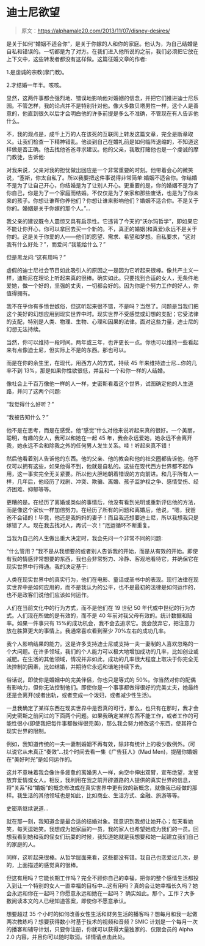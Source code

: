 # 迪士尼欲望

> 原文：<https://alphamale20.com/2013/11/07/disney-desires/>

是关于如何“婚姻不适合你”，是关于你嫁的人和你的家庭。他认为，为自己结婚是自私和错误的。一切都是为了对方。在我们进入他所说的之前，我们必须把它放在上下文中，这些转发者都没有这样做。这篇征婚文章的作者:

1.是虔诚的宗教(摩门教)。

2.才结婚一年半。咳咳。

显然，这两件事都会强烈地、错误地影响他对婚姻的信念，并把它们推进迪士尼乐园。不管怎样，我的论点并不是特别针对他。像大多数贝塔男性一样，这个人是善意的，他直到很久以后才会明白他的许多前提是多么不准确，不管现在有人告诉他什么。

不，我的观点是，成千上万的人在该死的互联网上转发这篇文章，完全是断章取义。让我们检查一下精神错乱。他谈到自己在婚礼前是如何临阵退缩的，不知道这样做是否正确。他去找他爸爸寻求建议。他的父亲，我敢打赌他也是一个虔诚的摩门教徒，告诉他:

对我来说，父亲对我的担忧做出回应是一个非常重要的时刻。他带着会心的微笑说，“塞斯，你太自私了。所以我要把这件事说得非常简单:婚姻不适合你。你结婚不是为了让自己开心，你结婚是为了让别人开心。更重要的是，你的婚姻不是为了你自己，你是为了一个家庭而结婚。不仅仅是为了亲家和那些废话，也是为了你未来的孩子。你想让谁帮你养他们？你想让谁来影响他们？婚姻不适合你。不是关于你的。婚姻是关于你嫁的那个人。”...

我父亲的建议既令人震惊又具有启示性。它违背了今天的“沃尔玛哲学”，即如果它不能让你开心，你可以拿回去买一个新的。不，真正的婚姻(和真爱)永远不是关于你的。这是关于你爱的人——他们的愿望、需求、希望和梦想。自私要求，“这对我有什么好处？”，而爱问:“我能给什么？”

但是黑龙问:“这有用吗？”

虚假的迪士尼社会节目如此吸引人的原因之一是因为它听起来很棒。像共产主义一样，迪斯尼在理论上听起来真的很棒。确实如此。只要找到合适的女人，无条件地爱她，做一个好的，坚强的丈夫，一切都会好的。因为你是个努力工作的好人，你值得拥有。

我不在乎你有多愤世嫉俗，但这听起来很不错，不是吗？当然了。问题是当我们把这个美好的幻想应用到现实世界中时。现实世界不受感觉或幻想的支配；它受法律的支配，特别是人类、物理、生物、心理和因果的法律。面对这些力量，迪士尼的幻想无法持续。

当然，你可以维持一段时间。两年或三年，也许更长一点。你也可以维持一些看起来有点像迪士尼，但实际上不是的东西。那也可以。

而是在你的余生里，在现代，用西方人的方式，持续 45 年来维持迪士尼...你的几率不到 13%，那是如果你性欲很低，并且和一个和你一样的人结婚。

像社会上千百万像他一样的人一样，史密斯看着这个世界，试图确定他的人生道路，并问了这两个问题:

“我觉得什么好听？”

“我被告知什么？”

他不是在思考，而是在感受。他“感觉”什么对他来说听起来真的很好。一个美丽，聪明，有趣的女人，我可以和她在一起 45 年，我会永远爱她，她永远不会离开我，她永远不会和除我之外的任何男人发生关系。哇！听起来真不错！

然后他看着别人告诉他的东西。他的父亲、他的教会和他的社交圈都告诉他，他不仅可以拥有这些，如果他得不到，他就是自私的。这些在现代西方世界都不起作用，这一事实完全无关紧要。所以他大胆地朝着错误的方向前进。和几乎所有人一样，几年后，他经历了戏剧、冲突、欺骗、离婚、孩子监护权之争、感情受伤、经济困难、抑郁等等。

更糟的是。在经历了离婚或类似的事情后，他没有看到光明或重新评估他的方法，而是像这个家伙一样加倍努力。在经历了所有的问题和离婚后，他说，“嗯，我爸爸不会错的！毕竟，他还是我妈妈的妻子！而且我还想要迪士尼，所以我想我只是嫁错了人。现在我去找对人，再试一次！”厄运循环不断重复。

当我为自己的人生做出重大决定时，我会先问一个非常不同的问题:

“什么管用？”我不是从我想要的或者别人告诉我的开始，而是从有效的开始。即使有我的情感非常想要的东西，我也会非常努力、冷静、客观地看待它，并确保它在现实世界中行得通。我的决定基于:

人类在现实世界中的真实行为，他们在电影、童话或圣书中的表现。现行法律在现实世界中是如何应用的，而不是我认为的公平，也不是最初的法律是如何运作的，也不是政客们说他们应该如何运作。

人们在当前文化中的行为方式，而不是他们在 19 世纪 50 年代或中世纪的行为方式。人们现在所做的是有效的，而不是 40 年前对我父母有效的。统计数据和赔率。如果一件事只有 15%的成功机会，我不会去追求它。我会放弃它，把注意力放在胜算更大的事情上。我通常喜欢看到至少 70%左右的成功几率。

我个人影响结果的能力。这是许多支持迪士尼或支持一夫一妻制的人喜欢忽略的一个大问题。在许多领域，我们的个人能力可以极大地增加成功的几率，比如创业或减肥。在生活的其他领域，情况并非如此，成功的几率很大程度上取决于你完全无法控制的因素，比如结婚，并期待它永远和谐地持续下去。

俗话说，即使你是婚姻中的完美伴侣，你也只是等式的 50%。你当然对你的配偶有影响力，但你无法控制他们。即使你是一个事事都做得很好的完美丈夫，她最终还是会离开(或者出轨，或者变成一个泼妇，或者减少性生活)。

一旦我确定了某样东西在现实世界中是否真的可行，那么，也只有在那时，我才会问史密斯之前问过的下面两个问题。如果我确定某样东西不能工作，或者工作的可能性很小(即使我把每件事都做得很完美)，那么我会努力修改这个东西，使其符合现实世界的限制。

例如，我知道传统的一夫一妻制婚姻不再有效，除非有统计上的极少数例外。(可以说它从未真正“奏效”...找个时间去看一集《广告狂人》(Mad Men)，提醒你婚姻在“美好时光”是如何运作的。

这并不意味着我会像许多疲惫的离婚男人一样，向空中伸出双臂，宣布绝望，发誓放弃爱情或女人。相反，我利用在我之前开辟道路的人提供的真实世界的信息，将“关系”和“婚姻”的概念修改成在真实世界中更有效的新概念，就像我已经做的那样。我生活的其他领域也是如此，比如商业、生活方式、金融、旅游等等。

史密斯继续说道...

就在那一刻，我知道金是最合适的结婚对象。我意识到我想让她开心；每天看她笑，每天逗她笑。我想成为她家庭的一员，我的家人也希望她成为我们的一员。回想我看到她和我的侄女们玩耍的时候，我知道她就是我想要和她一起建立我们自己的家庭的人。

同样，这听起来很棒。从哲学层面来看，这些都没有错。我自己也恋爱过几次，是的，上面描述的感觉真的很棒。

但这有用吗？它能长期工作吗？完全不顾你自己的幸福，把你的整个感情生活都投入到让一个特别的女人一直幸福的目标中...这有用吗？真的会让她幸福长久吗？她会永远和你在一起吗？你愿意永远和她在一起吗？
确实如此。那个。工作？大多数阅读本文的人已经知道答案，即使你不愿意承认。

想要超过 35 个小时的如何改善女性生活和财务生活的播客吗？想每月和我一起做两次教练吗？想要获得数小时基于技术的视频和音频？SMIC 计划是一个每月一次的播客和辅导计划，只要你注册，你就可以获得大量独家的、仅限会员的 Alpha 2.0 内容，并且你可以随时取消。详情请点击此处。